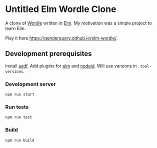 # Untitled Elm Wordle Clone

A clone of [Wordle](https://www.powerlanguage.co.uk/wordle/) written in [Elm](https://elm-lang.org/). My motivation was a simple project to learn Elm.

Play it here https://genderquery.github.io/elm-wordle/.

## Development prerequisites

Install [asdf](https://asdf-vm.com). Add plugins for [elm](https://github.com/asdf-community/asdf-elm) and [nodejd](https://github.com/asdf-vm/asdf-nodejs). Will use versions in `.tool-versions`.

### Development server

```
npm run start
```

### Run tests

```
npm run test
```

### Build

```
npm run build
```
